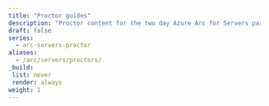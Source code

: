 ```yaml
---
title: "Proctor guides"
description: "Proctor content for the two day Azure Arc for Servers partner hack."
draft: false
series:
  - arc-servers-proctor
aliases:
  - /arc/servers/proctors/
_build:
 list: never
 render: always
weight: 1
---
```


